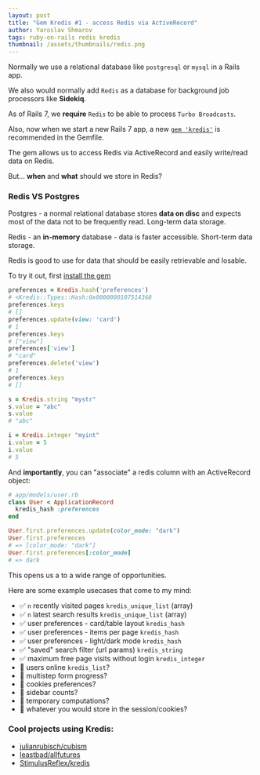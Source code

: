```yaml
---
layout: post
title: "Gem Kredis #1 - access Redis via ActiveRecord"
author: Yaroslav Shmarov
tags: ruby-on-rails redis kredis
thumbnail: /assets/thumbnails/redis.png
---
```


Normally we use a relational database like `postgresql` or `mysql` in a Rails app.

We also would normally add `Redis` as a database for background job processors like **Sidekiq**.

As of Rails 7, we **require** `Redis` to be able to process `Turbo Broadcasts`.

Also, now when we start a new Rails 7 app, a new
[`gem 'kredis'`](https://github.com/rails/kredis)
is recommended in the Gemfile.

The gem allows us to access Redis via ActiveRecord and easily write/read data on Redis.

But... **when** and **what** should we store in Redis?

### Redis VS Postgres

Postgres - a normal relational database stores **data on disc** and expects most of the data not to be frequently read. Long-term data storage.

Redis - an **in-memory** database - data is faster accessible. Short-term data storage.

Redis is good to use for data that should be easily retrievable and losable.

To try it out, first [install the gem](https://github.com/rails/kredis#installation)

```ruby
preferences = Kredis.hash('preferences')
# <Kredis::Types::Hash:0x0000000107514368
preferences.keys
# []
preferences.update(view: 'card')
# 1
preferences.keys
# ["view"]
preferences['view']
# "card"
preferences.delete('view')
# 1
preferences.keys
# []

s = Kredis.string "mystr"
s.value = "abc"
s.value
# "abc"

i = Kredis.integer "myint"
i.value = 5
i.value
# 5
```

And **importantly**, you can "associate" a redis column with an ActiveRecord object:

```ruby
# app/models/user.rb
class User < ApplicationRecord
  kredis_hash :preferences
end
```

```ruby
User.first.preferences.update(color_mode: "dark")
User.first.preferences
# => [color_mode: "dark"]
User.first.preferences[:color_mode]
# => dark
```

This opens us a to a wide range of opportunities.

Here are some example usecases that come to my mind:

- ✅ `n` recently visited pages `kredis_unique_list` (array)
- ✅ `n` latest search results `kredis_unique_list` (array)
- ✅ user preferences - card/table layout `kredis_hash`
- ✅ user preferences - items per page `kredis_hash`
- ✅ user preferences - light/dark mode `kredis_hash`
- ✅ "saved" search filter (url params) `kredis_string`
- ✅ maximum free page visits without login `kredis_integer`
- 🤔 users online `kredis_list`?
- 🤔 multistep form progress?
- 🤔 cookies preferences?
- 🤔 sidebar counts?
- 🤔 temporary computations?
- 🤔 whatever you would store in the session/cookies?

### Cool projects using Kredis:

* [julianrubisch/cubism](https://github.com/julianrubisch/cubism)
* [leastbad/allfutures](https://allfutures.leastbad.com/)
* [StimulusReflex/kredis](https://docs.stimulusreflex.com/rtfm/persistence#kredis)
